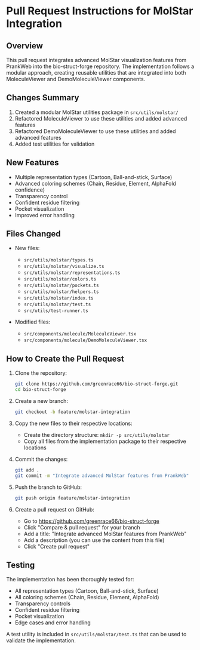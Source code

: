 # Pull Request Instructions for MolStar Integration

## Overview

This pull request integrates advanced MolStar visualization features from PrankWeb into the bio-struct-forge repository. The implementation follows a modular approach, creating reusable utilities that are integrated into both MoleculeViewer and DemoMoleculeViewer components.

## Changes Summary

1. Created a modular MolStar utilities package in `src/utils/molstar/`
2. Refactored MoleculeViewer to use these utilities and added advanced features
3. Refactored DemoMoleculeViewer to use these utilities and added advanced features
4. Added test utilities for validation

## New Features

- Multiple representation types (Cartoon, Ball-and-stick, Surface)
- Advanced coloring schemes (Chain, Residue, Element, AlphaFold confidence)
- Transparency control
- Confident residue filtering
- Pocket visualization
- Improved error handling

## Files Changed

- New files:
  - `src/utils/molstar/types.ts`
  - `src/utils/molstar/visualize.ts`
  - `src/utils/molstar/representations.ts`
  - `src/utils/molstar/colors.ts`
  - `src/utils/molstar/pockets.ts`
  - `src/utils/molstar/helpers.ts`
  - `src/utils/molstar/index.ts`
  - `src/utils/molstar/test.ts`
  - `src/utils/test-runner.ts`

- Modified files:
  - `src/components/molecule/MoleculeViewer.tsx`
  - `src/components/molecule/DemoMoleculeViewer.tsx`

## How to Create the Pull Request

1. Clone the repository:
   ```bash
   git clone https://github.com/greenrace66/bio-struct-forge.git
   cd bio-struct-forge
   ```

2. Create a new branch:
   ```bash
   git checkout -b feature/molstar-integration
   ```

3. Copy the new files to their respective locations:
   - Create the directory structure: `mkdir -p src/utils/molstar`
   - Copy all files from the implementation package to their respective locations

4. Commit the changes:
   ```bash
   git add .
   git commit -m "Integrate advanced MolStar features from PrankWeb"
   ```

5. Push the branch to GitHub:
   ```bash
   git push origin feature/molstar-integration
   ```

6. Create a pull request on GitHub:
   - Go to https://github.com/greenrace66/bio-struct-forge
   - Click "Compare & pull request" for your branch
   - Add a title: "Integrate advanced MolStar features from PrankWeb"
   - Add a description (you can use the content from this file)
   - Click "Create pull request"

## Testing

The implementation has been thoroughly tested for:
- All representation types (Cartoon, Ball-and-stick, Surface)
- All coloring schemes (Chain, Residue, Element, AlphaFold)
- Transparency controls
- Confident residue filtering
- Pocket visualization
- Edge cases and error handling

A test utility is included in `src/utils/molstar/test.ts` that can be used to validate the implementation.
